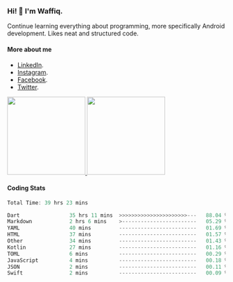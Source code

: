 ### Hi! 👋 I'm Waffiq.

Continue learning everything about programming, more specifically Android development. Likes neat and structured code.

#### More about me 
- [LinkedIn](https://www.linkedin.com/in/waffiqaziz/).
- [Instagram](https://www.instagram.com/waffiqaziz/).
- [Facebook](https://web.facebook.com/WaffiqAziz/).
- [Twitter](https://twitter.com/AzizWaffiq).

<p align="left">
<a href="https://github.com/waffiqaziz">
  <img height="180em" src="https://github-readme-stats-eight-theta.vercel.app/api?username=waffiqaziz&show_icons=true&theme=algolia&include_all_commits=true&count_private=true"/>
  <img height="180em" src="https://github-readme-stats-eight-theta.vercel.app/api/top-langs/?username=waffiqaziz&layout=compact&langs_count=8&theme=algolia"/>
</a>
</p>

#### Coding Stats
<!--START_SECTION:waka-->

```rust
Total Time: 39 hrs 23 mins

Dart                35 hrs 11 mins  >>>>>>>>>>>>>>>>>>>>>>---   88.04 %
Markdown            2 hrs 6 mins    >------------------------   05.29 %
YAML                40 mins         -------------------------   01.69 %
HTML                37 mins         -------------------------   01.57 %
Other               34 mins         -------------------------   01.43 %
Kotlin              27 mins         -------------------------   01.16 %
TOML                6 mins          -------------------------   00.29 %
JavaScript          4 mins          -------------------------   00.18 %
JSON                2 mins          -------------------------   00.11 %
Swift               2 mins          -------------------------   00.09 %
```

<!--END_SECTION:waka-->
